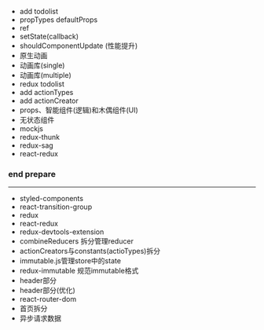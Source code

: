 - add todolist
- propTypes defaultProps
- ref
- setState(callback)
- shouldComponentUpdate (性能提升)
- 原生动画
- 动画库(single)
- 动画库(multiple)
- redux todolist
- add actionTypes
- add actionCreator
- props、智能组件(逻辑)和木偶组件(UI)
- 无状态组件
- mockjs
- redux-thunk
- redux-sag
- react-redux

### end prepare

---

- styled-components
- react-transition-group
- redux
- react-redux
- redux-devtools-extension
- combineReducers 拆分管理reducer
- actionCreators与constants(actioTypes)拆分
- immutable.js管理store中的state
- redux-immutable 规范immutable格式
- header部分
- header部分(优化)
- react-router-dom
- 首页拆分
- 异步请求数据